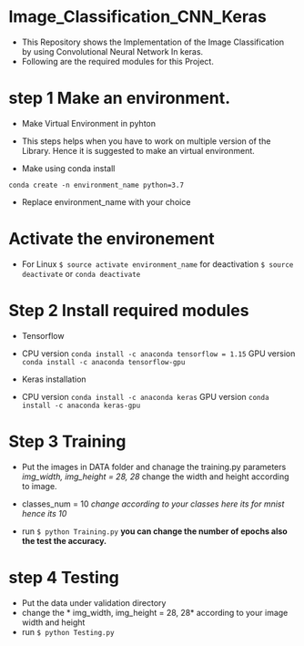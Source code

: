 # Image_Classification_CNN_Keras

* This Repository shows the Implementation of the Image Classification by using Convolutional Neural Network In keras.
* Following are the required modules for this Project.

# step 1 Make an environment.

* Make Virtual Environment in pyhton

* This steps helps when you have to work on multiple version of the Library. Hence it is suggested to make an virtual environment.

* Make using conda install

`conda create -n environment_name python=3.7`

* Replace environment_name with your choice

# Activate the environement

* For Linux
`$ source activate environment_name`  for deactivation `$ source deactivate` or `conda deactivate`

# Step 2 Install required modules

* Tensorflow

* CPU version `conda install -c anaconda tensorflow = 1.15` GPU version  `conda install -c anaconda tensorflow-gpu`

* Keras installation

* CPU version `conda install -c anaconda keras` GPU version  `conda install -c anaconda keras-gpu`

# Step 3 Training

* Put the images in DATA folder and chanage the training.py parameters *img_width, img_height = 28, 28* change the width and height according to image.

* classes_num = 10 *change according to your classes here its for mnist hence its 10*
* run `$ python Training.py` **you can change the number of epochs also the test the accuracy.**

# step 4 Testing
* Put the data under validation directory
* change the * img_width, img_height = 28, 28* according to your image width and height
* run `$ python Testing.py`
